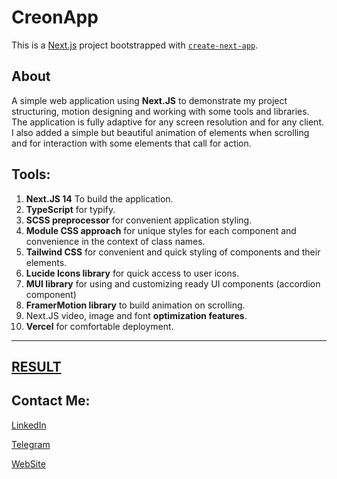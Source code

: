 
# CreonApp

This is a [Next.js](https://nextjs.org/) project bootstrapped with [`create-next-app`](https://github.com/vercel/next.js/tree/canary/packages/create-next-app).

## About 

A simple web application using **Next.JS** to demonstrate my project structuring, motion designing and working with some tools and libraries. 
The application is fully adaptive for any screen resolution and for any client. I also added a simple but beautiful animation of elements when scrolling and for interaction with some elements that call for action.


## Tools:

1. **Next.JS 14** To build the application.
2. **TypeScript** for typify.
3. **SCSS preprocessor** for convenient application styling.
4. **Module CSS approach** for unique styles for each component and convenience in the context of class names.
5. **Tailwind CSS** for convenient and quick styling of components and their elements.
6. **Lucide Icons library** for quick access to user icons.
7. **MUI library** for using and customizing ready UI components (accordion component)
8. **FramerMotion library** to build animation on scrolling.
9. Next.JS video, image and font **optimization features**.
10. **Vercel** for comfortable deployment.

---

## [**RESULT**](https://creon-app-eosin.vercel.app/)


## Contact Me:

[LinkedIn](https://www.linkedin.com/in/dmytro-dziubenko-a7285420b/)

[Telegram](https://t.me/dmitriyyyfeedback_bot)

[WebSite](https://benko-cv.vercel.app/write-me)

